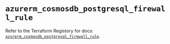 # `azurerm_cosmosdb_postgresql_firewall_rule`

Refer to the Terraform Registory for docs: [`azurerm_cosmosdb_postgresql_firewall_rule`](https://registry.terraform.io/providers/hashicorp/azurerm/3.60.0/docs/resources/cosmosdb_postgresql_firewall_rule).
